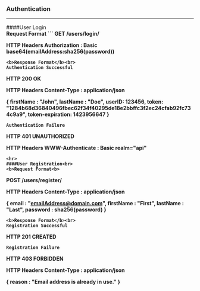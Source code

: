 ### Authentication
<hr>
####User Login<br>
<b>Request Format<b>
```
GET /users/login/

HTTP Headers
Authorization : Basic base64(emailAddress:sha256(password))
```
<b>Response Format</b><br>
Authentication Successful
```
HTTP 200 OK

HTTP Headers
Content-Type : application/json

{
  firstName : "John",
  lastName : "Doe",
  userID: 123456,
  token: "1284b68d36840496fbec62f34f40295de18e2bbffc3f2ec24cfab92fc734c9a9",
  token-expiration: 1423956647
}
```
Authentication Failure
```
HTTP 401 UNAUTHORIZED

HTTP Headers
WWW-Authenticate : Basic realm="api"
```
<hr>
####User Registration<br>
<b>Request Format<b>
```
POST /users/register/

HTTP Headers
Content-Type : application/json

{
  email : "emailAddress@domain.com",
  firstName : "First",
  lastName : "Last",
  password : sha256(password)
}
```
<b>Response Format</b><br>
Registration Successful
```
HTTP 201 CREATED
```
Registration Failure
```
HTTP 403 FORBIDDEN

HTTP Headers
Content-Type : application/json

{
  reason : "Email address is already in use."
}
```